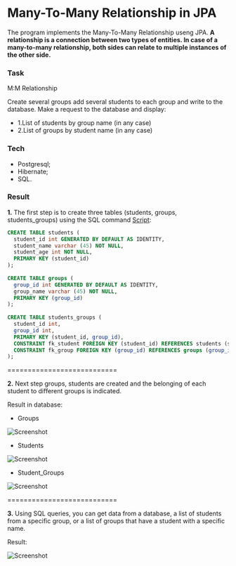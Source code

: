 # Many-To-Many Relationship in JPA

The program implements the Many-To-Many Relationship useng JPA. **A relationship is a connection between two types of entities. In case of a many-to-many relationship, both sides can relate to multiple instances of the other side.**

### Task

M:M Relationship

Create several groups add several students to each group and write to the database. Make a request to the database and display:

- 1.List of students by group name (in any case) 
- 2.List of groups by student name (in any case)

### Tech

* Postgresql;
* Hibernate;
* SQL.

### Result

**1.** The first step is to create three tables (students, groups, students_groups) using the SQL command [Script](https://github.com/bbogdasha/postgresqlManyToMany/blob/master/Script.sql):

```sql
CREATE TABLE students (
  student_id int GENERATED BY DEFAULT AS IDENTITY,
  student_name varchar (45) NOT NULL,
  student_age int NOT NULL,
  PRIMARY KEY (student_id)
); 
 
CREATE TABLE groups (
  group_id int GENERATED BY DEFAULT AS IDENTITY,
  group_name varchar (45) NOT NULL,
  PRIMARY KEY (group_id)
);
 
CREATE TABLE students_groups (
  student_id int,
  group_id int,
  PRIMARY KEY (student_id, group_id),
  CONSTRAINT fk_student FOREIGN KEY (student_id) REFERENCES students (student_id),
  CONSTRAINT fk_group FOREIGN KEY (group_id) REFERENCES groups (group_id)
);
```

===========================

**2.** Next step groups, students are created and the belonging of each student to different groups is indicated.

Result in database:
- Groups

![Screenshot](https://github.com/bbogdasha/postgresqlManyToMany/blob/master/screenshots/Screenshot_1.jpg)
- Students

![Screenshot](https://github.com/bbogdasha/postgresqlManyToMany/blob/master/screenshots/Screenshot_2.jpg)
- Student_Groups

![Screenshot](https://github.com/bbogdasha/postgresqlManyToMany/blob/master/screenshots/Screenshot_3.jpg)


===========================

**3.** Using SQL queries, you can get data from a database, a list of students from a specific group, or a list of groups that have a student with a specific name.

Result: 

![Screenshot](https://github.com/bbogdasha/postgresqlManyToMany/blob/master/screenshots/Screenshot_4.jpg)

